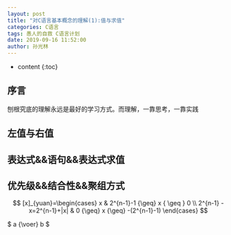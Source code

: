 ```yaml
---
layout: post
title: "对C语言基本概念的理解(1):值与求值"
categories: C语言
tags: 愚人的自救 C语言计划
date: 2019-09-16 11:52:00
author: 孙光林
---
```


* content
{:toc}

## 序言
刨根究底的理解永远是最好的学习方式。而理解，一靠思考，一靠实践




## 左值与右值
## 表达式&&语句&&表达式求值
## 优先级&&结合性&&聚组方式

$$
[x]_{yuan}=\begin{cases}
x & 2^{n-1}-1 {\geq} x { \geq } 0 \\
2^{n-1} - x=2^{n-1}+|x| & 0 {\geq} x {\geq} -(2^{n-1}-1)
\end{cases}
$$

$
a {\voer} b
$